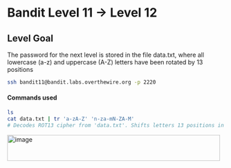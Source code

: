 # Bandit Level 11 → Level 12

## Level Goal
The password for the next level is stored in the file data.txt, where all lowercase (a-z) and uppercase (A-Z) letters have been rotated by 13 positions

```bash
ssh bandit11@bandit.labs.overthewire.org -p 2220
```

#### Commands used
```bash
ls
cat data.txt | tr 'a-zA-Z' 'n-za-mN-ZA-M'
# Decodes ROT13 cipher from 'data.txt'. Shifts letters 13 positions in the alphabet to reveal the real text.
```

<img width="492" height="60" alt="image" src="https://github.com/user-attachments/assets/12d5097a-7bc4-4eb0-80fd-38c9ec8ba100" />
